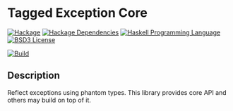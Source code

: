 # Tagged Exception Core

[![Hackage](http://img.shields.io/hackage/v/tagged-exception-core.svg)][Hackage: tagged-exception-core]
[![Hackage Dependencies](https://img.shields.io/hackage-deps/v/tagged-exception-core.svg)](http://packdeps.haskellers.com/reverse/tagged-exception-core)
[![Haskell Programming Language](https://img.shields.io/badge/language-Haskell-blue.svg)][Haskell.org]
[![BSD3 License](http://img.shields.io/badge/license-BSD3-brightgreen.svg)][tl;dr Legal: BSD3]

[![Build](https://travis-ci.org/trskop/tagged-exception-core.svg)](https://travis-ci.org/trskop/tagged-exception-core)


## Description

Reflect exceptions using phantom types. This library provides core API and
others may build on top of it.



[Hackage: tagged-exception-core]:
  http://hackage.haskell.org/package/tagged-exception-core
  "tagged-exception-core package on Hackage"
[Haskell.org]:
  http://www.haskell.org
  "The Haskell Programming Language"
[tl;dr Legal: BSD3]:
  https://tldrlegal.com/license/bsd-3-clause-license-%28revised%29
  "BSD 3-Clause License (Revised)"
